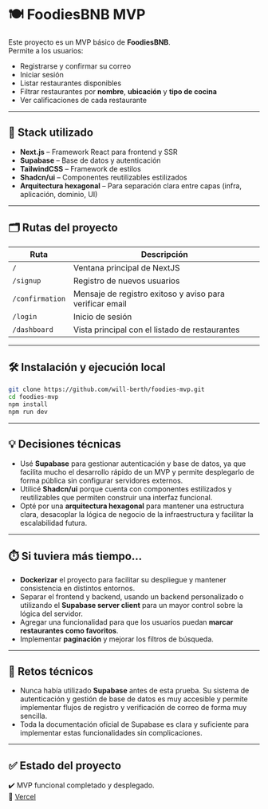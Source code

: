 # 🍽️ FoodiesBNB MVP

Este proyecto es un MVP básico de **FoodiesBNB**.  
Permite a los usuarios:

- Registrarse y confirmar su correo
- Iniciar sesión
- Listar restaurantes disponibles
- Filtrar restaurantes por **nombre**, **ubicación** y **tipo de cocina**
- Ver calificaciones de cada restaurante

---

## 🚀 Stack utilizado

- **Next.js** – Framework React para frontend y SSR
- **Supabase** – Base de datos y autenticación
- **TailwindCSS** – Framework de estilos
- **Shadcn/ui** – Componentes reutilizables estilizados
- **Arquitectura hexagonal** – Para separación clara entre capas (infra, aplicación, dominio, UI)

---

## 🗂️ Rutas del proyecto

| Ruta             | Descripción                                        |
|------------------|----------------------------------------------------|
| `/`        | Ventana principal de NextJS                        |
| `/signup`        | Registro de nuevos usuarios                        |
| `/confirmation`  | Mensaje de registro exitoso y aviso para verificar email |
| `/login`         | Inicio de sesión                                   |
| `/dashboard`     | Vista principal con el listado de restaurantes     |

---

## 🛠️ Instalación y ejecución local

```bash
git clone https://github.com/will-berth/foodies-mvp.git
cd foodies-mvp
npm install
npm run dev
```

---

## 💡 Decisiones técnicas

- Usé **Supabase** para gestionar autenticación y base de datos, ya que facilita mucho el desarrollo rápido de un MVP y permite desplegarlo de forma pública sin configurar servidores externos.
- Utilicé **Shadcn/ui** porque cuenta con componentes estilizados y reutilizables que permiten construir una interfaz funcional.
- Opté por una **arquitectura hexagonal** para mantener una estructura clara, desacoplar la lógica de negocio de la infraestructura y facilitar la escalabilidad futura.

---

## ⏱️ Si tuviera más tiempo...

- **Dockerizar** el proyecto para facilitar su despliegue y mantener consistencia en distintos entornos.
- Separar el frontend y backend, usando un backend personalizado o utilizando el **Supabase server client** para un mayor control sobre la lógica del servidor.
- Agregar una funcionalidad para que los usuarios puedan **marcar restaurantes como favoritos**.
- Implementar **paginación** y mejorar los filtros de búsqueda.

---

## 🧩 Retos técnicos

- Nunca había utilizado **Supabase** antes de esta prueba. Su sistema de autenticación y gestión de base de datos es muy accesible y permite implementar flujos de registro y verificación de correo de forma muy sencilla.
- Toda la documentación oficial de Supabase es clara y suficiente para implementar estas funcionalidades sin complicaciones.

---

## ✅ Estado del proyecto

✔️ MVP funcional completado y desplegado.  
🔗 [Vercel](https://foodies-mvp.vercel.app/login)
